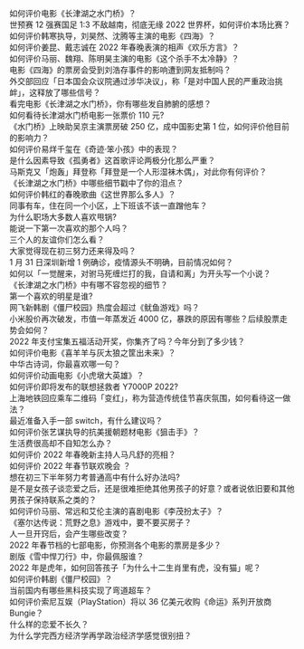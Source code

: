 如何评价电影《长津湖之水门桥》？  
世预赛 12 强赛国足 1:3 不敌越南，彻底无缘 2022 世界杯，如何评价本场比赛？  
如何评价韩寒执导，刘昊然、沈腾等主演的电影《四海》？  
如何评价姜昆、戴志诚在 2022 年春晚表演的相声《欢乐方言》？  
如何评价马丽、魏翔、陈明昊主演的电影《这个杀手不太冷静》？  
电影《四海》的票房会受到刘浩存事件的影响遭到网友抵制吗？  
外交部回应「日本国会众议院通过涉华决议」，称「是对中国人民的严重政治挑衅」，这释放了哪些信号？  
看完电影《长津湖之水门桥》，你有哪些发自肺腑的感想？  
如何看待长津湖水门桥电影一张票价 110 元?  
《水门桥》上映助吴京主演票房破 250 亿，成中国影史第 1 位，如何评价他目前的影响力？  
如何评价易烊千玺在《奇迹·笨小孩》中的表现？  
是什么因素导致《孤勇者》这首歌评论两极分化那么严重？  
马斯克又「炮轰」拜登称「拜登是一个人形湿袜木偶」，对此你有何评价？  
《长津湖之水门桥》中哪些细节戳中了你的泪点？  
如何评价韩红的春晚歌曲《这世界那么多人》？  
同事有车，住在同一个小区，上下班该不该一直蹭他车？  
为什么职场大多数人喜欢甩锅?  
能说一下第一次喜欢的那个人吗？  
三个人的友谊你们怎么看？  
大家觉得现在初三努力还来得及吗？  
1 月 31 日深圳新增 1 例确诊，疫情源头不明确，目前情况如何？  
如何以「一觉醒来，对驸马死缠烂打的我，自请和离」为开头写一个小说？  
《长津湖之水门桥》中有哪不容忽视的细节？  
第一个喜欢的明星是谁?  
网飞新韩剧《僵尸校园》热度会超过《鱿鱼游戏》吗？  
小米股价再次破发，市值一年蒸发近 4000 亿，暴跌的原因有哪些？后续股票走势会如何？  
2022 年支付宝集五福活动开奖，你集齐了吗？今年分到了多少钱？  
如何评价电影《喜羊羊与灰太狼之筐出未来》？  
中华古诗词，你最喜欢哪一句？  
如何评价动画电影《小虎墩大英雄》？  
如何评价即将发布的联想拯救者 Y7000P 2022?  
上海地铁回应乘车二维码「变红」，称为营造传统佳节喜庆氛围，如何看待这一做法？  
最近准备入手一部 switch，有什么建议吗？  
如何评价张艺谋执导的抗美援朝题材电影《狙击手》？  
生活费很高却不自知怎么办？  
如何评价 2022 年春晚新主持人马凡舒的亮相？  
如何评价 2022 年春节联欢晚会 ？  
想在初三下半年努力考普通高中有什么好办法吗?  
是不是女孩子谈恋爱之后，还是很难拒绝其他男孩子的好意？或者说依旧要和其他男孩子保持联系之类的？  
如何评价马丽、常远和艾伦主演的喜剧电影《李茂扮太子》？  
《塞尔达传说：荒野之息》游戏中，要不要买房子？  
人一旦开窍后，会产生哪些改变？  
2022 年春节档的七部电影，你预测各个电影的票房是多少？  
剧版《雪中悍刀行》中，你最佩服谁？  
2022 年是虎年，如何回答孩子「为什么十二生肖里有虎，没有猫」呢？  
如何评价韩剧《僵尸校园》？  
当前国内有哪些黑科技实现了弯道超车？  
如何评价索尼互娱（PlayStation）将以 36 亿美元收购《命运》系列开放商 Bungie？  
什么样的恋爱不长久？  
为什么学完西方经济学再学政治经济学感觉很别扭？  
